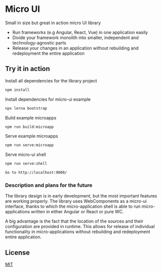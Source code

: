 # Micro UI

Small in size but great in action micro UI library
* Run frameworks (e.g Angular, React, Vue) in one application easily
* Divide your framework monolith into smaller, independent and technology-agnostic parts
* Release your changes in an application without rebuilding and redeployment the entire application

## Try it in action 

Install all dependencies for the library project
```bash
npm install
```

Install dependencies for micro-ui example
```bash
npx lerna bootstrap
```

Build example microapps
```bash
npm run build:microapp
```

Serve example microapps
```bash
npm run serve:microapp
```

Serve  micro-ui shell
```bash
npm run serve:shell
```

```bash
Go to http://localhost:9000/
```

### Description and plans for the future

The library design is in early development, but the most important features are working properly. The library uses WebComponents as a micro-ui interface, thanks to which the micro-application shell is able to run micro-applications written in either Angular or React or pure WC.

A big advantage is the fact that the location of the sources and their configuration are provided in runtime. This allows for release of individual functionality in micro-applications without rebuilding and redeployment entire application.

## License
[MIT](https://choosealicense.com/licenses/mit/)
